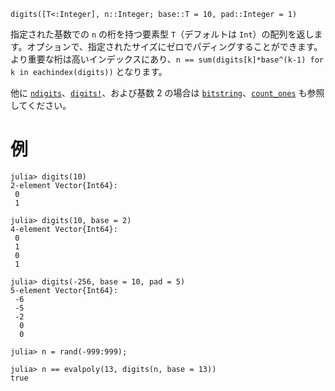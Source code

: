 ```
digits([T<:Integer], n::Integer; base::T = 10, pad::Integer = 1)
```

指定された基数での `n` の桁を持つ要素型 `T`（デフォルトは `Int`）の配列を返します。オプションで、指定されたサイズにゼロでパディングすることができます。より重要な桁は高いインデックスにあり、`n == sum(digits[k]*base^(k-1) for k in eachindex(digits))` となります。

他に [`ndigits`](@ref)、[`digits!`](@ref)、および基数 2 の場合は [`bitstring`](@ref)、[`count_ones`](@ref) も参照してください。

# 例

```jldoctest
julia> digits(10)
2-element Vector{Int64}:
 0
 1

julia> digits(10, base = 2)
4-element Vector{Int64}:
 0
 1
 0
 1

julia> digits(-256, base = 10, pad = 5)
5-element Vector{Int64}:
 -6
 -5
 -2
  0
  0

julia> n = rand(-999:999);

julia> n == evalpoly(13, digits(n, base = 13))
true
```
